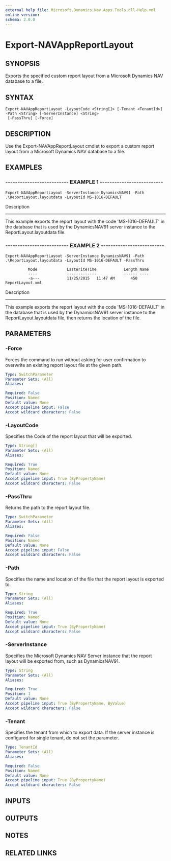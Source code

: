 ```yaml
---
external help file: Microsoft.Dynamics.Nav.Apps.Tools.dll-Help.xml
online version: 
schema: 2.0.0
---
```


# Export-NAVAppReportLayout

## SYNOPSIS
Exports the specified custom report layout from a Microsoft Dynamics NAV database to a file.

## SYNTAX

```
Export-NAVAppReportLayout -LayoutCode <String[]> [-Tenant <TenantId>] -Path <String> [-ServerInstance] <String>
 [-PassThru] [-Force]
```

## DESCRIPTION
Use the Export-NAVAppReportLayout cmdlet to export a custom report layout from a Microsoft Dynamics NAV database to a file.

## EXAMPLES

### -------------------------- EXAMPLE 1 --------------------------
```
Export-NAVAppReportLayout -ServerInstance DynamicsNAV91 -Path .\ReportLayout.layoutdata -LayoutId MS-1016-DEFAULT
```

Description

-----------

This example exports the report layout with the code 'MS-1016-DEFAULT' in the database that is used by the DynamicsNAV91 server instance to the ReportLayout.layoutdata file.

### -------------------------- EXAMPLE 2 --------------------------
```
Export-NAVAppReportLayout -ServerInstance DynamicsNAV91 -Path .\ReportLayout.layoutdata -LayoutId MS-1016-DEFAULT -PassThru

          Mode             LastWriteTime            Length Name
          ----             -------------            ------ ----
          -a---            11/25/2015   11:47 AM       450 ReportLayout.xml
```

Description

-----------

This example exports the report layout with the code 'MS-1016-DEFAULT' in the database that is used by the DynamicsNAV91 server instance to the ReportLayout.layoutdata file, then returns the location of the file.

## PARAMETERS

### -Force
Forces the command to run without asking for user confirmation to overwrite an existing report layout file at the given path.

```yaml
Type: SwitchParameter
Parameter Sets: (All)
Aliases: 

Required: False
Position: Named
Default value: None
Accept pipeline input: False
Accept wildcard characters: False
```

### -LayoutCode
Specifies the Code of the report layout that will be exported.

```yaml
Type: String[]
Parameter Sets: (All)
Aliases: 

Required: True
Position: Named
Default value: None
Accept pipeline input: True (ByPropertyName)
Accept wildcard characters: False
```

### -PassThru
Returns the path to the report layout file.

```yaml
Type: SwitchParameter
Parameter Sets: (All)
Aliases: 

Required: False
Position: Named
Default value: None
Accept pipeline input: False
Accept wildcard characters: False
```

### -Path
Specifies the name and location of the file that the report layout is exported to.

```yaml
Type: String
Parameter Sets: (All)
Aliases: 

Required: True
Position: Named
Default value: None
Accept pipeline input: True (ByPropertyName)
Accept wildcard characters: False
```

### -ServerInstance
Specifies the Microsoft Dynamics NAV Server instance that the report layout will be exported from, such as DynamicsNAV91.

```yaml
Type: String
Parameter Sets: (All)
Aliases: 

Required: True
Position: 1
Default value: None
Accept pipeline input: True (ByPropertyName, ByValue)
Accept wildcard characters: False
```

### -Tenant
Specifies the tenant from which to export data.
If the server instance is configured for single tenant, do not set the parameter.

```yaml
Type: TenantId
Parameter Sets: (All)
Aliases: 

Required: False
Position: Named
Default value: None
Accept pipeline input: True (ByPropertyName)
Accept wildcard characters: False
```

## INPUTS

## OUTPUTS

## NOTES
## RELATED LINKS

